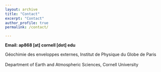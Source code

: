 ```yaml
---
layout: archive
title: "Contact"
excerpt: "Contact"
author_profile: true
permalink: /contact/

---
```

**Email: ap868 [at] cornell [dot] edu**

Géochimie des enveloppes externes, Institut de Physique du Globe de Paris<br>
<br>
Department of Earth and Atmospheric Sciences, Cornell University
